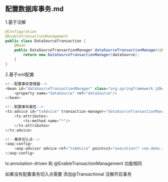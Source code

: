 ## 配置数据库事务.md

1.基于注解

```java
@Configuration
@EnableTransactionManagement
public class DataSourceTransaction {
    @Bean
    public DataSourceTransactionManager dataSourceTransactionManager(@Qualifier("dataSource") DataSource dataSource){
        return new DataSourceTransactionManager(dataSource);
    }
}
```



2.基于xml配置



```java
<!--配置事务管理器-->
<bean id="dataSourceTransactionManager" class="org.springframework.jdbc.datasource.DataSourceTransactionManager">
    <property name="dataSource" ref="dataSource"/>
</bean>

<!--配置事务属性-->
<tx:advice id="txAdvice" transaction-manager="dataSourceTransactionManager">
    <tx:attributes>
        <tx:method name="*"/>
    </tx:attributes>
</tx:advice>

<!--事务切入点-->
<aop:config>
    <aop:advisor advice-ref="txAdvice" pointcut="execution(* com.demo.impl.*.*(..))"/>
</aop:config>

```



tx:annotation-driven  和 @EnableTransactionManagement 功能相同



如果没有配置事务切入点需要 添加@Transactional 注解开启事务